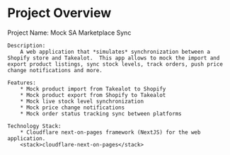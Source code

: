 # Project Overview

Project Name: Mock SA Marketplace Sync

    Description:
        A web application that *simulates* synchronization between a Shopify store and Takealot.  This app allows to mock the import and export product listings, sync stock levels, track orders, push price change notifications and more.

    Features:
        * Mock product import from Takealot to Shopify
        * Mock product export from Shopify to Takealot
        * Mock live stock level synchronization
        * Mock price change notifications
        * Mock order status tracking sync between platforms

    Technology Stack:
        * Cloudflare next-on-pages framework (NextJS) for the web application.
        <stack>cloudflare-next-on-pages</stack>